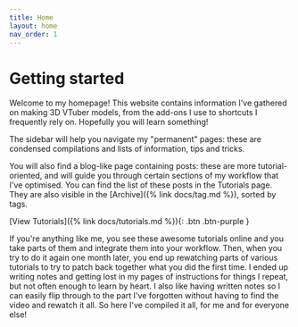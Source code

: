 ```yaml
---
title: Home
layout: home
nav_order: 1
---
```


# Getting started

Welcome to my homepage! This website contains information I've gathered on making 3D VTuber models, from the add-ons I use to shortcuts I frequently rely on. Hopefully you will learn something!

The sidebar will help you navigate my "permanent" pages: these are condensed compilations and lists of information, tips and tricks. 

You will also find a blog-like page containing posts: these are more tutorial-oriented, and will guide you through certain sections of my workflow that I've optimised. You can find the list of these posts in the Tutorials page. They are also visible in the [Archive]({% link docs/tag.md %}), sorted by tags.

[View Tutorials]({% link docs/tutorials.md %}){: .btn .btn-purple }

If you're anything like me, you see these awesome tutorials online and you take parts of them and integrate them into your workflow. Then, when you try to do it again one month later, you end up rewatching parts of various tutorials to try to patch back together what you did the first time. I ended up writing notes and getting lost in my pages of instructions for things I repeat, but not often enough to learn by heart. I also like having written notes so I can easily flip through to the part I've forgotten without having to find the video and rewatch it all. So here I've compiled it all, for me and for everyone else!